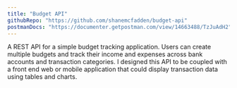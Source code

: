 ```yaml
---
title: "Budget API"
githubRepo: "https://github.com/shanemcfadden/budget-api"
postmanDocs: "https://documenter.getpostman.com/view/14663488/TzJuAdH2"
---
```


A REST API for a simple budget tracking application. Users can create multiple budgets and track their income and expenses across bank accounts and transaction categories. I designed this API to be coupled with a front end web or mobile application that could display transaction data using tables and charts.
